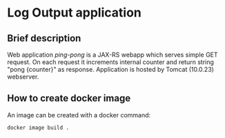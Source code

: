 # Log Output application

## Brief description

Web application *ping-pong* is a JAX-RS webapp which serves simple GET request.
On each request it increments internal counter and return string "pong {counter}" as response. 
Application is hosted by Tomcat (10.0.23) webserver.

## How to create docker image

An image can be created with a docker command:  
```shell
docker image build . 
```
